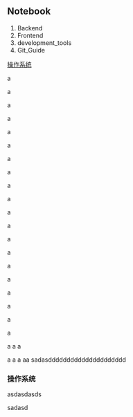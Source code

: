 ## Notebook

1. Backend
2. Frontend
3. development_tools
4. Git_Guide


[操作系统](#操作系统)

a

a

a

a

a


a

a


a

a

a

a

a

a

a

a

a

a

a

a

a

a
a
a

a
a
a
aa
sadasddddddddddddddddddddd





### 操作系统


asdasdasds


sadasd